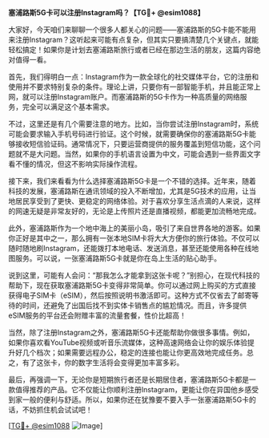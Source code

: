 **塞浦路斯5G卡可以注册Instagram吗？【TG💪+ @esim1088】**

大家好，今天咱们来聊聊一个很多人都关心的问题——塞浦路斯的5G卡能不能用来注册Instagram？这听起来可能有点复杂，但其实只要搞清楚几个关键点，就能轻松搞定！如果你是计划去塞浦路斯旅行或者已经在那边生活的朋友，这篇内容绝对值得一看。

首先，我们得明白一点：Instagram作为一款全球化的社交媒体平台，它的注册和使用并不要求特别复杂的条件。理论上讲，只要你有一部智能手机，并且能正常上网，就可以注册Instagram账户。而塞浦路斯的5G卡作为一种高质量的网络服务，完全可以满足这个基本需求。

不过，这里还是有几个需要注意的地方。比如，当你尝试注册Instagram时，系统可能会要求输入手机号码进行验证。这个时候，就需要确保你的塞浦路斯5G卡能够接收短信验证码。通常情况下，只要运营商提供的服务覆盖到短信功能，这个问题就不是大问题。当然，如果你的手机语言设置为中文，可能会遇到一些界面文字看不懂的情况，但这不影响实际操作流程。

接下来，我们来看看为什么选择塞浦路斯5G卡是一个不错的选择。近年来，随着科技的发展，塞浦路斯在通讯领域的投入不断增加，尤其是5G技术的应用，让当地居民享受到了更快、更稳定的网络体验。对于喜欢分享生活点滴的人来说，这样的网速无疑是非常友好的，无论是上传照片还是直播视频，都能更加流畅地完成。

此外，塞浦路斯作为一个地中海上的美丽小岛，吸引了来自世界各地的游客。如果你正好是其中之一，那么拥有一张本地SIM卡将大大方便你的旅行体验。不仅可以随时随地刷Instagram，还能拨打本地电话、发送消息，甚至还能使用各种在线地图服务。可以说，一张塞浦路斯5G卡就是你在岛上生活的贴心助手。

说到这里，可能有人会问：“那我怎么才能拿到这张卡呢？”别担心，在现代科技的帮助下，现在获取塞浦路斯5G卡变得非常简单。你可以通过网上购买的方式直接获得电子SIM卡（eSIM），然后按照说明书激活即可。这种方式不仅省去了邮寄等待的时间，还避免了出国后找不到实体卡销售点的尴尬情况。而且，许多提供eSIM服务的平台还会附赠丰富的流量套餐，性价比超高！

当然，除了注册Instagram之外，塞浦路斯5G卡还能帮助你做很多事情。例如，如果你喜欢看YouTube视频或听音乐流媒体，这种高速网络会让你的娱乐体验提升好几个档次；如果需要远程办公，稳定的连接也能让你更高效地完成任务。总之，有了这张卡，你的数字生活将会变得更加丰富多彩。

最后，再强调一下，无论你是短期旅行者还是长期居住者，塞浦路斯5G卡都是一款值得推荐的产品。它不仅能让你顺利注册Instagram，更能让你在异国他乡感受到家一般的便利与舒适。所以，如果你还在犹豫要不要入手一张塞浦路斯5G卡的话，不妨抓住机会试试吧！

[[TG💪+ @esim1088](https://t.me/s/esim1088) ![Image](https://i.postimg.cc/4NQfJmqS/Snipaste-2025-05-13-00-14-12.png)]